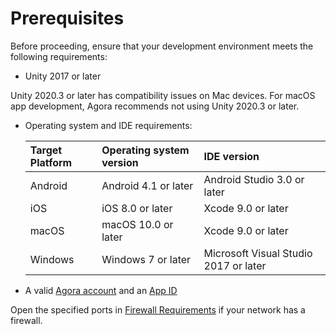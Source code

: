 # Prerequisites

Before proceeding, ensure that your development environment meets the following requirements:

- Unity 2017 or later

 <note>Unity 2020.3 or later has compatibility issues on Mac devices. For macOS app development, Agora recommends not using Unity 2020.3 or later.</note>

- Operating system and IDE requirements:

  | Target Platform | Operating system version | IDE version                 |
  | :-------------- | :----------------------- | :-------------------------- |
  | Android         | Android 4.1 or later     | Android Studio 3.0 or later |
  | iOS             | iOS 8.0 or later         | Xcode 9.0 or later          |
  | macOS           | macOS 10.0 or later      | Xcode 9.0 or later          |
  | Windows         | Windows 7 or later  | Microsoft Visual Studio 2017 or later |

- A valid [Agora account](https://docs.agora.io/en/Agora%20Platform/sign_in_and_sign_up) and an [App ID](https://docs.agora.io/en/Agora%20Platform/token?platform=All%20Platforms#getappid)

 <note>Open the specified ports in <a href="https://docs.agora.io/en/Agora%20Platform/firewall?platform=All%20Platforms#agora-rtc-sdk">Firewall Requirements</a> if your network has a firewall.</note>